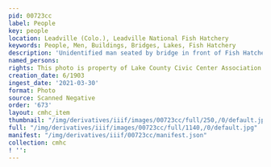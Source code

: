 ```yaml
---
pid: 00723cc
label: People
key: people
location: Leadville (Colo.), Leadville National Fish Hatchery
keywords: People, Men, Buildings, Bridges, Lakes, Fish Hatchery
description: 'Unidentified man seated by bridge in front of Fish Hatchery, June, 1903 '
named_persons: 
rights: This photo is property of Lake County Civic Center Association.
creation_date: 6/1903
ingest_date: '2021-03-30'
format: Photo
source: Scanned Negative
order: '673'
layout: cmhc_item
thumbnail: "/img/derivatives/iiif/images/00723cc/full/250,/0/default.jpg"
full: "/img/derivatives/iiif/images/00723cc/full/1140,/0/default.jpg"
manifest: "/img/derivatives/iiif/00723cc/manifest.json"
collection: cmhc
! '': 
---
```

